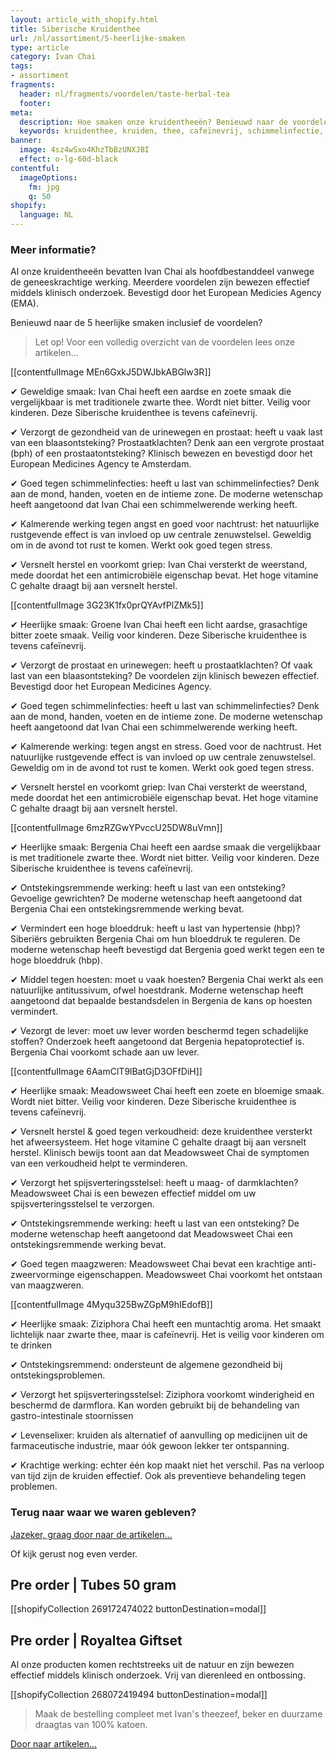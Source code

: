 ```yaml
---
layout: article_with_shopify.html
title: Siberische Kruidenthee
url: /nl/assortiment/5-heerlijke-smaken
type: article
category: Ivan Chai
tags:
- assortiment
fragments:
  header: nl/fragments/voordelen/taste-herbal-tea
  footer:
meta:
  description: Hoe smaken onze kruidentheeën? Benieuwd naar de voordelen?
  keywords: kruidenthee, kruiden, thee, cafeïnevrij, schimmelinfectie, prostaat, urinewegen, blaasontsteking, angst, griep, nachtrust, herstel, hypertensie, hoge bloeddruk, hoesten, antitussivum, hoestdrank, lever, spijsverteringsstelsel, maag, maagzweren,
banner:
  image: 4sz4wSxo4KhzTbBzUNXJBI
  effect: o-lg-60d-black
contentful:
  imageOptions:
    fm: jpg
    q: 50
shopify:
  language: NL
---
```

### Meer informatie?

Al onze kruidentheeën bevatten Ivan Chai als hoofdbestanddeel vanwege de geneeskrachtige werking. Meerdere voordelen zijn bewezen effectief middels klinisch onderzoek. Bevestigd door het European Medicies Agency (EMA).

Benieuwd naar de 5 heerlijke smaken inclusief de voordelen?
> Let op! Voor een volledig overzicht van de voordelen lees onze artikelen...

[[contentfulImage MEn6GxkJ5DWJbkABGlw3R]]

✔ Geweldige smaak: Ivan Chai heeft een aardse en zoete smaak die vergelijkbaar is met traditionele zwarte thee. Wordt niet bitter. Veilig voor kinderen. Deze Siberische kruidenthee is tevens cafeïnevrij.

✔ Verzorgt de gezondheid van de urinewegen en prostaat: heeft u vaak last van een blaasontsteking? Prostaatklachten? Denk aan een vergrote prostaat (bph) of een prostaatontsteking? Klinisch bewezen en bevestigd door het European Medicines Agency te Amsterdam.

✔ Goed tegen schimmelinfecties: heeft u last van schimmelinfecties? Denk aan de mond, handen, voeten en de intieme zone. De moderne wetenschap heeft aangetoond dat Ivan Chai een schimmelwerende werking heeft.

✔ Kalmerende werking tegen angst en goed voor nachtrust: het natuurlijke rustgevende effect is van invloed op uw centrale zenuwstelsel. Geweldig om in de avond tot rust te komen. Werkt ook goed tegen stress.

✔ Versnelt herstel en voorkomt griep: Ivan Chai versterkt de weerstand, mede doordat het een antimicrobiële eigenschap bevat. Het hoge vitamine C gehalte draagt bij aan versnelt herstel.

[[contentfulImage 3G23K1fx0prQYAvfPlZMk5]]

✔ Heerlijke smaak: Groene Ivan Chai heeft een licht aardse, grasachtige bitter zoete smaak. Veilig voor kinderen. Deze Siberische kruidenthee is tevens cafeïnevrij.

✔ Verzorgt de prostaat en urinewegen: heeft u prostaatklachten? Of vaak last van een blaasontsteking? De voordelen zijn klinisch bewezen effectief. Bevestigd door het European Medicines Agency.

✔ Goed tegen schimmelinfecties: heeft u last van schimmelinfecties? Denk aan de mond, handen, voeten en de intieme zone. De moderne wetenschap heeft aangetoond dat Ivan Chai een schimmelwerende werking heeft.

✔ Kalmerende werking: tegen angst en stress. Goed voor de nachtrust. Het natuurlijke rustgevende effect is van invloed op uw centrale zenuwstelsel. Geweldig om in de avond tot rust te komen. Werkt ook goed tegen stress.

✔ Versnelt herstel en voorkomt griep: Ivan Chai versterkt de weerstand, mede doordat het een antimicrobiële eigenschap bevat. Het hoge vitamine C gehalte draagt bij aan versnelt herstel.

[[contentfulImage 6mzRZGwYPvccU25DW8uVmn]]

✔ Heerlijke smaak: Bergenia Chai heeft een aardse smaak die vergelijkbaar is met traditionele zwarte thee. Wordt niet bitter. Veilig voor kinderen. Deze Siberische kruidenthee is tevens cafeïnevrij.

✔ Ontstekingsremmende werking: heeft u last van een ontsteking? Gevoelige gewrichten? De moderne wetenschap heeft aangetoond dat Bergenia Chai een ontstekingsremmende werking bevat.

✔ Vermindert een hoge bloeddruk: heeft u last van hypertensie (hbp)? Siberiërs gebruikten Bergenia Chai om hun bloeddruk te reguleren. De moderne wetenschap heeft bevestigd dat Bergenia goed werkt tegen een te hoge bloeddruk (hbp).

✔ Middel tegen hoesten: moet u vaak hoesten? Bergenia Chai werkt als een natuurlijke antitussivum, ofwel hoestdrank. Moderne wetenschap heeft aangetoond dat bepaalde bestandsdelen in Bergenia de kans op hoesten vermindert.

✔ Vezorgt de lever: moet uw lever worden beschermd tegen schadelijke stoffen? Onderzoek heeft aangetoond dat Bergenia hepatoprotectief is. Bergenia Chai voorkomt schade aan uw lever.

[[contentfulImage 6AamClT9lBatGjD3OFfDiH]]

✔ Heerlijke smaak: Meadowsweet Chai heeft een zoete en bloemige smaak. Wordt niet bitter. Veilig voor kinderen. Deze Siberische kruidenthee is tevens cafeïnevrij.

✔ Versnelt herstel & goed tegen verkoudheid: deze kruidenthee versterkt het afweersysteem. Het hoge vitamine C gehalte draagt bij aan versnelt herstel. Klinisch bewijs toont aan dat Meadowsweet Chai de symptomen van een verkoudheid helpt te verminderen.

✔ Verzorgt het spijsverteringsstelsel: heeft u maag- of darmklachten? Meadowsweet Chai is een bewezen effectief middel om uw spijsverteringsstelsel te verzorgen.

✔ Ontstekingsremmende werking: heeft u last van een ontsteking? De moderne wetenschap heeft aangetoond dat Meadowsweet Chai een ontstekingsremmende werking bevat.

✔ Goed tegen maagzweren: Meadowsweet Chai bevat een krachtige anti-zweervorminge eigenschappen. Meadowsweet Chai voorkomt het ontstaan van maagzweren.

[[contentfulImage 4Myqu325BwZGpM9hIEdofB]]

✔ Heerlijke smaak: Ziziphora Chai heeft een muntachtig aroma. Het smaakt lichtelijk naar zwarte thee, maar is cafeïnevrij. Het is veilig voor kinderen om te drinken

✔ Ontstekingsremmend: ondersteunt de algemene gezondheid bij ontstekingsproblemen.

✔ Verzorgt het spijsverteringsstelsel: Ziziphora voorkomt winderigheid en beschermd de darmflora. Kan worden gebruikt bij de behandeling van gastro-intestinale stoornissen

✔ Levenselixer: kruiden als alternatief of aanvulling op medicijnen uit de farmaceutische industrie, maar óók gewoon lekker ter ontspanning.

✔ Krachtige werking: echter één kop maakt niet het verschil. Pas na verloop van tijd zijn de kruiden effectief. Ook als preventieve behandeling tegen problemen.

###  Terug naar waar we waren gebleven?

[Jazeker, graag door naar de artikelen...](https://vc.ivansherbs.com/#articles_ivans_insights)

Of kijk gerust nog even verder.

## Pre order | Tubes 50 gram

[[shopifyCollection 269172474022 buttonDestination=modal]]

## Pre order | Royaltea Giftset

Al onze producten komen rechtstreeks uit de natuur en zijn bewezen effectief middels klinisch onderzoek. Vrij van dierenleed en ontbossing.

[[shopifyCollection 268072419494 buttonDestination=modal]]

> Maak de bestelling compleet met Ivan's theezeef, beker en duurzame draagtas van 100% katoen.

[Door naar artikelen...](https://vc.ivansherbs.com/#articles_ivans_insights)
